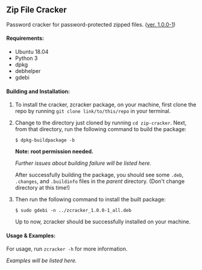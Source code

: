 ## Zip File Cracker

Password cracker for password-protected zipped files. ([ver. 1.0.0-1](#zip-file-cracker))

#### Requirements:

* Ubuntu 18.04
* Python 3
* dpkg
* debhelper
* gdebi

#### Building and Installation:

1. To install the cracker, zcracker package, on your machine, first clone the repo by running `git clone link/to/this/repo` in your terminal.

2. Change to the directory just cloned by running `cd zip-cracker`. Next, from that directory, run the following command to build the package:

    `$ dpkg-buildpackage -b`

    **Note: root permission needed.**

    *Further issues about building failure will be listed here.*

    After successfully building the package, you should see some `.deb`, `.changes`, and `.buildinfo` files in the *parent* directory. (Don't change directory at this time!)

3. Then run the following command to install the built package:

    `$ sudo gdebi -n ../zcracker_1.0.0-1_all.deb`

    Up to now, zcracker should be successfully installed on your machine.

#### Usage & Examples:

For usage, run `zcracker -h` for more information.

*Examples will be listed here.*
